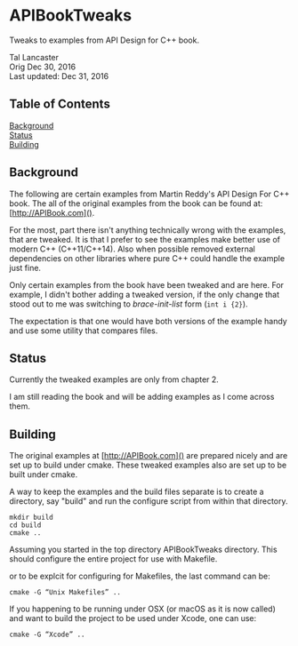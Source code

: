 # APIBookTweaks
Tweaks to examples from  API Design for C++ book.

Tal Lancaster  
Orig Dec 30, 2016  
Last updated: Dec 31, 2016

## Table of Contents

<a href="#background">Background</a><br>
<a href="#status">Status</a><br>
<a href="#building">Building</a><br>

<a class="anchor" href="#background"></a>
## Background
The following are certain examples from Martin Reddy's API Design For C++ book.  The all of the original examples from the book can be found at: [http://APIBook.com]().

For the most, part there isn't anything technically wrong with the examples, that are tweaked.  It is that I prefer to see the examples make better use of modern C++ (C++11/C++14).  Also when possible removed external dependencies on other libraries where pure C++ could handle the example just fine.

Only certain examples from the book have been tweaked and are here.  For example, I didn't bother adding a tweaked version, if the only change that stood out to me was switching to _brace-init-list_ form (`int i {2}`).

The expectation is that one would have both versions of the example handy and use some utility that compares files.

<a class="anchor" href="#background"></a>
## Status
Currently the tweaked examples are only from chapter 2.

I am still reading the book and will be adding examples as I come across them.

<a class="anchor" href="#building"></a>
## Building
The original examples at [http://APIBook.com]() are prepared nicely and are set up to build under cmake.  These tweaked examples also are set up to be built under cmake.

A way to keep the examples and the build files separate is to create a directory, say "build" and run the configure script from within that directory.

```
mkdir build
cd build
cmake ..
```

Assuming you started in the top directory APIBookTweaks directory.  This should configure the entire project for use with Makefile.

or to be explcit for configuring for Makefiles, the last command can be:

```
cmake -G “Unix Makefiles” ..
```

If you happening to be running under OSX (or macOS as it is now called) and want to build the project to be used under Xcode, one can use:

```
cmake -G “Xcode” ..
```
